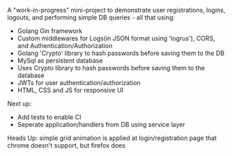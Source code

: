 A "work-in-progress" mini-project to demonstrate user registrations, logins, logouts, and performing simple DB queries - all that using:

- Golang Gin framework
- Custom middlewares for Logs(in JSON format using 'logrus'), CORS, and Authentication/Authorization
- Golang 'Crypto' library to hash passwords before saving them to the DB
- MySql as persistent database
- Uses Crypto library to hash passwords before saving them to the database
- JWTs for user authentication/authorization
- HTML, CSS and JS for responsive UI

Next up:

- Add tests to enable CI
- Seperate application/handlers from DB using service layer

Heads Up: simple grid animation is applied at login/registration page that chrome doesn't support, but firefox does
